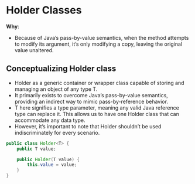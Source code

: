 # Holder Classes

**Why**:
- Because of Java’s pass-by-value semantics, when the method attempts to modify its argument, it’s only modifying a copy, leaving the original value unaltered.

## Conceptualizing Holder class
- Holder<T> as a generic container or wrapper class capable of storing and managing an object of any type T.
- It primarily exists to overcome Java’s pass-by-value semantics, providing an indirect way to mimic pass-by-reference behavior.
- T here signifies a type parameter, meaning any valid Java reference type can replace it. This allows us to have one Holder class that can accommodate any data type. 
- However, it’s important to note that Holder<T> shouldn’t be used indiscriminately for every scenario.

```java
public class Holder<T> {
    public T value;

    public Holder(T value) {
        this.value = value;
    }
}
```

